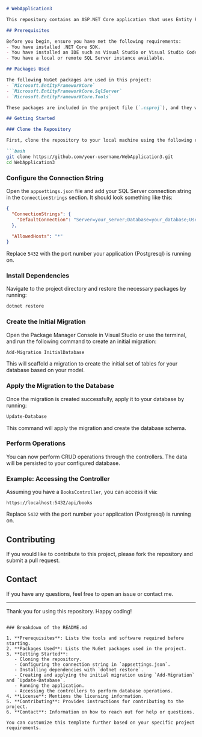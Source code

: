 
```markdown
# WebApplication3

This repository contains an ASP.NET Core application that uses Entity Framework Core for database operations. Follow the steps below to set up the project on your local machine.

## Prerequisites

Before you begin, ensure you have met the following requirements:
- You have installed .NET Core SDK.
- You have installed an IDE such as Visual Studio or Visual Studio Code.
- You have a local or remote SQL Server instance available.

## Packages Used

The following NuGet packages are used in this project:
- `Microsoft.EntityFrameworkCore`
- `Microsoft.EntityFrameworkCore.SqlServer`
- `Microsoft.EntityFrameworkCore.Tools`

These packages are included in the project file (`.csproj`), and they will be restored when you run `dotnet restore`.

## Getting Started

### Clone the Repository

First, clone the repository to your local machine using the following command:

```bash
git clone https://github.com/your-username/WebApplication3.git
cd WebApplication3
```

### Configure the Connection String

Open the `appsettings.json` file and add your SQL Server connection string in the `ConnectionStrings` section. It should look something like this:

```json
{
  "ConnectionStrings": {
    "DefaultConnection": "Server=your_server;Database=your_database;User Id=your_username;Password=your_password;PORT=5432"
  },
 
  "AllowedHosts": "*"
}
```
Replace `5432` with the port number your application (Postgresql) is running on.

### Install Dependencies

Navigate to the project directory and restore the necessary packages by running:

```bash
dotnet restore
```

### Create the Initial Migration

Open the Package Manager Console in Visual Studio or use the terminal, and run the following command to create an initial migration:

```bash
Add-Migration InitialDatabase
```

This will scaffold a migration to create the initial set of tables for your database based on your model.

### Apply the Migration to the Database

Once the migration is created successfully, apply it to your database by running:

```bash
Update-Database
```

This command will apply the migration and create the database schema.


### Perform Operations

You can now perform CRUD operations through the controllers. The data will be persisted to your configured database.

### Example: Accessing the Controller

Assuming you have a `BooksController`, you can access it via:

```
https://localhost:5432/api/books
```

Replace `5432` with the port number your application (Postgresql) is running on.



## Contributing

If you would like to contribute to this project, please fork the repository and submit a pull request.

## Contact

If you have any questions, feel free to open an issue or contact me.

---

Thank you for using this repository. Happy coding!
```

### Breakdown of the README.md

1. **Prerequisites**: Lists the tools and software required before starting.
2. **Packages Used**: Lists the NuGet packages used in the project.
3. **Getting Started**:
   - Cloning the repository.
   - Configuring the connection string in `appsettings.json`.
   - Installing dependencies with `dotnet restore`.
   - Creating and applying the initial migration using `Add-Migration` and `Update-Database`.
   - Running the application.
   - Accessing the controllers to perform database operations.
4. **License**: Mentions the licensing information.
5. **Contributing**: Provides instructions for contributing to the project.
6. **Contact**: Information on how to reach out for help or questions.

You can customize this template further based on your specific project requirements.
